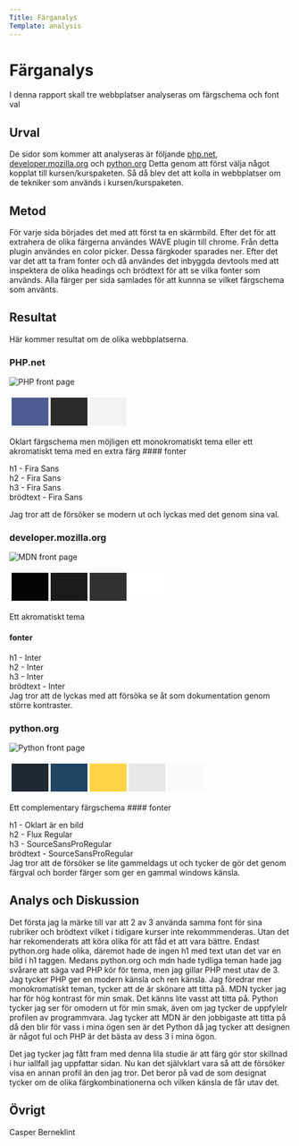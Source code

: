 ```yaml
---
Title: Färganalys
Template: analysis
---
```

Färganalys
===
I denna rapport skall tre webbplatser analyseras om färgschema och font val

Urval
---
De sidor som kommer att analyseras är följande <a href="https://www.php.net" aria-label="php site">php.net</a>, <a href="https://developer.mozilla.org/en-US/" aria-label="MDN developer site">developer.mozilla.org</a> och <a href="https://www.python.org" aria-label="Python site">python.org</a>
Detta genom att först välja något kopplat till kursen/kurspaketen. Så då blev det att kolla in webbplatser om de tekniker som används i kursen/kurspaketen.

Metod
---
För varje sida börjades det med att först ta en skärmbild. Efter det för att extrahera de olika färgerna användes WAVE plugin till chrome. Från detta plugin användes en color picker. Dessa färgkoder sparades ner. Efter det var det att ta fram fonter och då användes det inbyggda devtools med att inspektera de olika headings och brödtext för att se vilka fonter som används. Alla färger per sida samlades för att kunnna se vilket färgschema som använts.

Resultat
---
Här kommer resultat om de olika webbplatserna.

### PHP.net

<img src="%base_url%/assets/img/PHP.png" class="analysis-image" alt="PHP front page">

<table class="analysis-table" style="border-spacing: 4px; border-collapse: separate">
<tr>
<td style="height: 50px; width: 50px; background-color: #4F5B93">
<td style="height: 50px; width: 50px; background-color: #2B2B2B">
<td style="height: 50px; width: 50px; background-color: #F2F2F2">
</tr>
</table>
Oklart färgschema men möjligen ett monokromatiskt  tema eller ett akromatiskt tema med en extra färg
#### fonter

h1 - Fira Sans <br>
h2 - Fira Sans <br>
h3 - Fira Sans <br>
brödtext - Fira Sans <br>

Jag tror att de försöker se modern ut och lyckas med det genom sina val.
### developer.mozilla.org

<img src="%base_url%/assets/img/MDN.png" class="analysis-image" alt="MDN front page">


<table class="analysis-table" style="border-spacing: 4px; border-collapse: separate">
<tr>
<td style="height: 50px; width: 50px; background-color: #040404">
<td style="height: 50px; width: 50px; background-color: #1B1B1B">
<td style="height: 50px; width: 50px; background-color: #313131">
<td style="height: 50px; width: 50px; background-color: #FFFFFF">
</tr>
</table>

Ett akromatiskt tema

#### fonter

h1 - Inter <br>
h2 - Inter <br>
h3 - Inter <br>
brödtext - Inter <br>
Jag tror att de lyckas med att försöka se åt som dokumentation genom större kontraster.
### python.org

<img src="%base_url%/assets/img/PYTHON.png" class="analysis-image" alt="Python front page">


<table class="analysis-table" style="border-spacing: 4px; border-collapse: separate">
<tr>
<td style="height: 50px; width: 50px; background-color: #1E2933">
<td style="height: 50px; width: 50px; background-color: #204463">
<td style="height: 50px; width: 50px; background-color: #FFD343">
<td style="height: 50px; width: 50px; background-color: #E6E8EA">
<td style="height: 50px; width: 50px; background-color: #FAFAFA">
</tr>
</table>
Ett complementary färgschema
#### fonter

h1 - Oklart är en bild <br>
h2 - Flux Regular <br>
h3 - SourceSansProRegular <br>
brödtext - SourceSansProRegular <br>
Jag tror att de försöker se lite gammeldags ut och tycker de gör det genom färgval och border färger som ger en gammal windows känsla.

Analys och Diskussion
---
Det första jag la märke till var att 2 av 3 använda samma font för sina rubriker och brödtext vilket i tidigare kurser inte rekommmenderas. Utan det har rekomenderats att köra olika för att fåd et att vara bättre. Endast python.org hade olika, däremot hade de ingen h1 med text utan det var en bild i h1 taggen. Medans python.org och mdn hade tydliga teman hade jag svårare att säga vad PHP kör för tema, men jag gillar PHP mest utav de 3. Jag tycker PHP ger en modern känsla och ren känsla. Jag föredrar mer monokromatiskt teman, tycker att de är skönare att titta på. MDN tycker jag har för hög kontrast för min smak. Det känns lite vasst att titta på. Python tycker jag ser för omodern ut för min smak, även om jag tycker de uppfylelr profilen av programmvara. 
Jag tycker att MDN är den jobbigaste att titta på då den blir för vass i mina ögen sen är det Python då jag tycker att designen är något ful och PHP är det bästa av dess 3 i mina ögon.

Det jag tycker jag fått fram med denna lila studie är att färg gör stor skillnad i hur iallfall jag uppfattar sidan. Nu kan det självklart vara så att de försöker visa en annan profil än den jag tror. Det beror på vad de som designat tycker om de olika färgkombinationerna och vilken känsla de får utav det.

Övrigt
---
Casper Berneklint